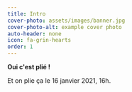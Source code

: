 ```yaml
---
title: Intro
cover-photo: assets/images/banner.jpg
cover-photo-alt: example cover photo
auto-header: none
icon: fa-grin-hearts
order: 1
---
```


**Oui c'est plié !**

Et on plie ça le 16 janvier 2021, 16h.